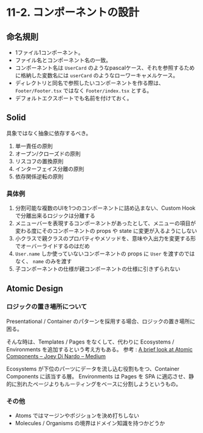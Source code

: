 # 11-2. コンポーネントの設計

## 命名規則

- 1ファイル1コンポーネント。
- ファイル名とコンポーネント名の一致。
- コンポーネント名は `UserCard` のようなpascalケース、それを参照するために格納した変数名には `userCard` のようなローワーキャメルケース。
- ディレクトリと同名で参照したいコンポーネントを作る際は、 `Footer/Footer.tsx` ではなく `Footer/index.tsx` とする。
- デフォルトエクスポートでも名前を付けておく。

## Solid

具象ではなく抽象に依存するべき。

1. 単一責任の原則
2. オープン/クローズドの原則
3. リスコフの置換原則
4. インターフェイス分離の原則
5. 依存関係逆転の原則

### 具体例

1. 分割可能な複数のUIを1つのコンポーネントに詰め込まない、Custom Hookで分離出来るロジックは分離する
2. メニューバーを表現するコンポーネントがあったとして、メニューの項目が変わる度にそのコンポーネントの props や state に変更が入るようにしない
3. 小クラスで親クラスのプロパティやメソッドを、意味や入出力を変更する形でオーバーライドするのはだめ
4. `User.name` しか使っていないコンポーネントの props に `User` を渡すのではなく、 `name` のみを渡す
5. 子コンポーネントの仕様が親コンポーネントの仕様に引きずられない

## Atomic Design

### ロジックの置き場所について

Presentational / Container のパターンを採用する場合、ロジックの置き場所に困る。

そんな時は、Templates / Pages をなくして、代わりに Ecosystems / Environments を追加するという考え方もある。 参考 : [A brief look at Atomic Components – Joey Di Nardo – Medium](https://web.archive.org/web/20181217154736/https://medium.com/joeydinardo/a-brief-look-at-atomic-components-39cbe71d38b5)

Ecosystems が下位のパーツにデータを流し込む役割もをつ、Container Components に該当する層。
Environments は Pages を SPA に適応させ、静的に別れたページよりもルーティングをベースに分割しようというもの。

### その他

- Atoms ではマージンやポジションを決め打ちしない
- Molecules / Organisms の境界はドメイン知識を持つかどうか
